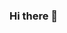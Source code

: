 ### Hi there 👋

<!--
**Rafaelcerq28/rafaelcerq28** is a ✨ _special_ ✨ repository because its `README.md` (this file) appears on your GitHub profile.

Here are some ideas to get you started:

- 🔭 I’m currently working on ...
- 🌱 I’m currently learning ...
- 👯 I’m looking to collaborate on ...
- 🤔 I’m looking for help with ...
- 💬 Ask me about ...
- 📫 How to reach me: ...
- 😄 Pronouns: ...
- ⚡ Fun fact: ...

tutorial -> https://github.com/anuraghazra/github-readme-stats/blob/master/readme.md#deploy-on-your-own-vercel-instance

[![Anurag's GitHub stats](https://github-readme-stats.vercel.app/api?username=rafaelcerq28)](https://github.com/anuraghazra/github-readme-stats)

[![Top Langs](https://github-readme-stats.vercel.app/api/top-langs/?username=rafaelcerq28)](https://github.com/anuraghazra/github-readme-stats)

-->
